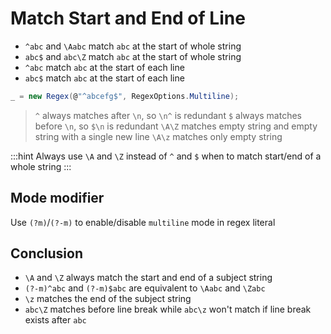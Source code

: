 # Match Start and End of Line

- `^abc` and `\Aabc` match `abc` at the start of whole string
- `abc$` and `abc\Z` match `abc` at the start of whole string
- `^abc` match `abc` at the start of each line
- `abc$` match `abc` at the start of each line

```cs
_ = new Regex(@"^abcefg$", RegexOptions.Multiline);
```

> `^` always matches after `\n`, so `\n^` is redundant
> `$` always matches before `\n`, so `$\n` is redundant
> `\A\Z` matches empty string and empty string with a single new line
> `\A\z` matches only empty string

:::hint
Always use `\A` and `\Z` instead of `^` and `$` when to match start/end of a whole string
:::

## Mode modifier

Use `(?m)`/`(?-m)` to enable/disable `multiline` mode in regex literal

## Conclusion

- `\A` and `\Z` always match the start and end of a subject string
- `(?-m)^abc` and `(?-m)$abc` are equivalent to `\Aabc` and `\Zabc`
- `\z` matches the end of the subject string
- `abc\Z` matches before line break while `abc\z` won't match if line break exists after `abc`
